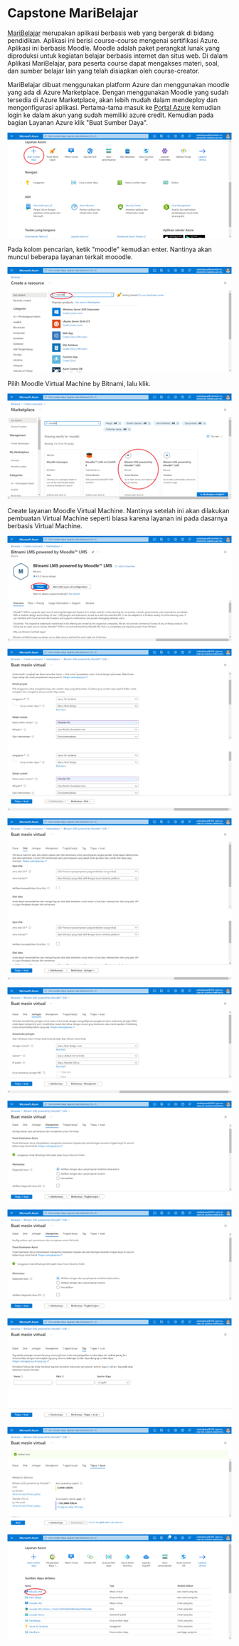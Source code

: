 # Capstone MariBelajar
[MariBelajar](http://maribelajarsite.southeastasia.cloudapp.azure.com/) merupakan aplikasi berbasis web yang bergerak di bidang pendidikan. Aplikasi ini berisi course-course mengenai sertifikasi Azure. Aplikasi ini berbasis Moodle. Moodle adalah paket perangkat lunak yang diproduksi untuk kegiatan belajar berbasis internet dan situs web. Di dalam Aplikasi MariBelajar, para peserta course dapat mengakses materi, soal, dan sumber belajar lain yang telah disiapkan oleh course-creator. 

MariBelajar dibuat menggunakan platform Azure dan menggunakan moodle yang ada di Azure Marketplace. Dengan menggunakan Moodle yang sudah tersedia di Azure Marketplace, akan lebih mudah dalam mendeploy dan mengonfigurasi aplikasi. Pertama-tama masuk ke [Portal Azure](https://portal.azure.com/) kemudian login ke dalam akun yang sudah memiliki azure credit. Kemudian pada bagian Layanan Azure klik "Buat Sumber Daya".

![ss](/images/1.png)

Pada kolom pencarian, ketik "moodle" kemudian enter. Nantinya akan muncul beberapa layanan terkait mooodle.

![ss](/images/2.png)

Pilih Moodle Virtual Machine by Bitnami, lalu klik.

![ss](/images/3.png)

Create layanan Moodle Virtual Machine. Nantinya setelah ini akan dilakukan pembuatan Virtual Machine seperti biasa karena layanan ini pada dasarnya berbasis Virtual Machine.

![ss](/images/4.png)

![ss](/images/5.png)

![ss](/images/6.png)

![ss](/images/7.png)

![ss](/images/8.png)

![ss](/images/9-.png)

![ss](/images/10-.png)

![ss](/images/11-.png)

![ss](/images/12.png)
